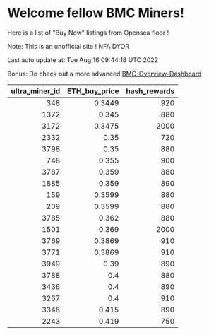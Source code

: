 # Welcome fellow BMC Miners!
Here is a list of "Buy Now" listings from Opensea floor !

Note: This is an unofficial site ! NFA DYOR

Last auto update at: Tue Aug 16 09:44:18 UTC 2022

Bonus: Do check out a more advanced [BMC-Overview-Dashboard](https://dune.com/defifunk/BMC-Overview-Dashboard)


|   ultra_miner_id |   ETH_buy_price |   hash_rewards |
|-----------------:|----------------:|---------------:|
|              348 |          0.3449 |            920 |
|             1372 |          0.345  |            880 |
|             3172 |          0.3475 |           2000 |
|             2332 |          0.35   |            720 |
|             3798 |          0.35   |            880 |
|              748 |          0.355  |            900 |
|             3787 |          0.359  |            880 |
|             1885 |          0.359  |            890 |
|              159 |          0.3599 |            880 |
|              209 |          0.3599 |            880 |
|             3785 |          0.362  |            880 |
|             1501 |          0.369  |           2000 |
|             3769 |          0.3869 |            910 |
|             3771 |          0.3869 |            910 |
|             3949 |          0.39   |            890 |
|             3788 |          0.4    |            880 |
|             3436 |          0.4    |            890 |
|             3267 |          0.4    |            910 |
|             3348 |          0.415  |            890 |
|             2243 |          0.419  |            750 |